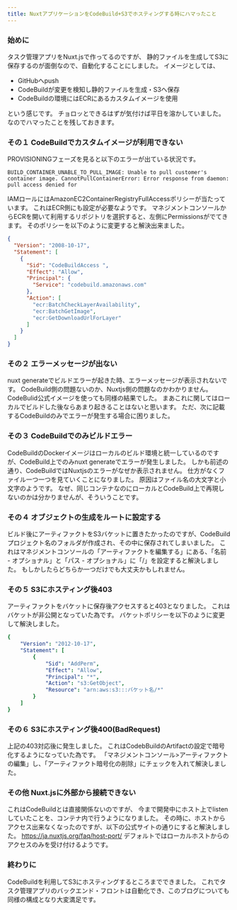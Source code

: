 ```yaml
---
title: NuxtアプリケーションをCodeBuild+S3でホスティングする時にハマったこと
---
```


### 始めに
タスク管理アプリをNuxt.jsで作ってるのですが、
静的ファイルを生成してS3に保存するのが面倒なので、自動化することにしました。
イメージとしては、

* GitHubへpush
* CodeBuildが変更を検知し静的ファイルを生成・S3へ保存
* CodeBuildの環境にはECRにあるカスタムイメージを使用

という感じです。
チョロッとできるはずが気付けば平日を溶かしていました。
なのでハマったことを残しておきます。

### その１ CodeBuildでカスタムイメージが利用できない
PROVISIONINGフェーズを見ると以下のエラーが出ている状況です。
```
BUILD_CONTAINER_UNABLE_TO_PULL_IMAGE: Unable to pull customer's container image. CannotPullContainerError: Error response from daemon: pull access denied for 
```

IAMロールにはAmazonEC2ContainerRegistryFullAccessポリシーが当たっています。
これはECR側にも設定が必要なようです。
マネジメントコンソールからECRを開いて利用するリポジトリを選択すると、左側にPermissionsがでてきます。
そのポリシーを以下のように変更すると解決出来ました。

```json
{
  "Version": "2008-10-17",
  "Statement": [
    {
      "Sid": "CodeBuildAccess ",
      "Effect": "Allow",
      "Principal": {
        "Service": "codebuild.amazonaws.com"
      },
      "Action": [
        "ecr:BatchCheckLayerAvailability",
        "ecr:BatchGetImage",
        "ecr:GetDownloadUrlForLayer"
      ]
    }
  ]
}
```

### その２ エラーメッセージが出ない
nuxt generateでビルドエラーが起きた時、エラーメッセージが表示されないです。
CodeBuild側の問題ないのか、Nuxtjs側の問題なのかわかりません。
CodeBulid公式イメージを使っても同様の結果でした。
まあこれに関してはローカルでビルドした後ならあまり起きることはないと思います。
ただ、次に記載するCodeBuildのみでエラーが発生する場合に困りました。

### その３ CodeBuildでのみビルドエラー
CodeBuildのDockerイメージはローカルのビルド環境と統一しているのですが、CodeBuild上でのみnuxt generateでエラーが発生しました。
しかも前述の通り、CodeBuildではNuxtjsのエラーがなぜか表示されません。
仕方がなくファイル一つ一つを見ていくことになりました。
原因はファイル名の大文字と小文字のようです。
なぜ、同じコンテナなのにローカルとCodeBuild上で再現しないのかは分かりませんが、そういうことです。

### その４ オブジェクトの生成をルートに設定する
ビルド後にアーティファクトをS3バケットに置きたかったのですが、CodeBuildプロジェクト名のフォルダが作成され、その中に保存されてしまいました。
これはマネジメントコンソールの「アーティファクトを編集する」にある、「名前 - オプショナル」と「パス - オプショナル」に「/」を設定すると解決しました。
もしかしたらどちらか一つだけでも大丈夫かもしれません。

### その５ S3にホスティング後403
アーティファクトをバケットに保存後アクセスすると403となりました。
これはバケットが非公開となっていた為です。
バケットポリシーを以下のように変更して解決しました。

```yaml
{
    "Version": "2012-10-17",
    "Statement": [
        {
            "Sid": "AddPerm",
            "Effect": "Allow",
            "Principal": "*",
            "Action": "s3:GetObject",
            "Resource": "arn:aws:s3:::バケット名/*"
        }
    ]
}
```

### その６ S3にホスティング後400(BadRequest)
上記の403対応後に発生しました。
これはCodebBuildのArtifactの設定で暗号化するようになっていた為です。
「マネジメントコンソール>アーティファクトの編集」し、「アーティファクト暗号化の削除」にチェックを入れて解決しました。

### その他 Nuxt.jsに外部から接続できない
これはCodeBuildとは直接関係ないのですが、
今まで開発中にホスト上でlistenしていたことを、コンテナ内で行うようになりました。
その時に、ホストからアクセス出来なくなったのですが、以下の公式サイトの通りにすると解決しました。
https://ja.nuxtjs.org/faq/host-port/
デフォルトではローカルホストからのアクセスのみを受け付けるようです。

### 終わりに
CodeBuildを利用してS3にホスティングするところまでできました。
これでタスク管理アプリのバックエンド・フロントは自動化でき、このブログについても同様の構成となり大変満足です。
